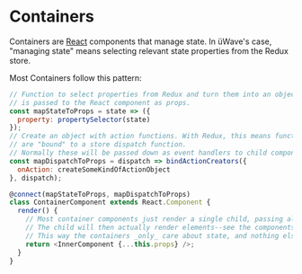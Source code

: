 # Containers

Containers are [React](https://facebook.github.io/react) components that manage
state. In üWave's case, "managing state" means selecting relevant state
properties from the Redux store.

Most Containers follow this pattern:

```js
// Function to select properties from Redux and turn them into an object that
// is passed to the React component as props.
const mapStateToProps = state => ({
  property: propertySelector(state)
});
// Create an object with action functions. With Redux, this means functions that
// are "bound" to a store dispatch function.
// Normally these will be passed down as event handlers to child components.
const mapDispatchToProps = dispatch => bindActionCreators({
  onAction: createSomeKindOfActionObject
}, dispatch);

@connect(mapStateToProps, mapDispatchToProps)
class ContainerComponent extends React.Component {
  render() {
    // Most container components just render a single child, passing all props.
    // The child will then actually render elements--see the components folder.
    // This way the containers _only_ care about state, and nothing else.
    return <InnerComponent {...this.props} />;
  }
}
```
